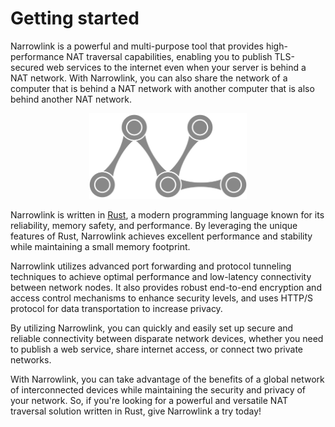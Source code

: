 # Getting started

Narrowlink is a powerful and multi-purpose tool that provides high-performance NAT traversal capabilities, enabling you to publish TLS-secured web services to the internet even when your server is behind a NAT network. With Narrowlink, you can also share the network of a computer that is behind a NAT network with another computer that is also behind another NAT network.

<p align="center">
<img src="https://github.com/narrowlink/docs/blob/main/docs/assets/NarrowLink-888.svg" width="50%" height="50%" alt="Narrowlink Logo">
</p>

Narrowlink is written in [Rust]( https://www.rust-lang.org/), a modern programming language known for its reliability, memory safety, and performance. By leveraging the unique features of Rust, Narrowlink achieves excellent performance and stability while maintaining a small memory footprint.

Narrowlink utilizes advanced port forwarding and protocol tunneling techniques to achieve optimal performance and low-latency connectivity between network nodes. It also provides robust end-to-end encryption and access control mechanisms to enhance security levels, and uses HTTP/S protocol for data transportation to increase privacy.

By utilizing Narrowlink, you can quickly and easily set up secure and reliable connectivity between disparate network devices, whether you need to publish a web service, share internet access, or connect two private networks.

With Narrowlink, you can take advantage of the benefits of a global network of interconnected devices while maintaining the security and privacy of your network. So, if you're looking for a powerful and versatile NAT traversal solution written in Rust, give Narrowlink a try today!
